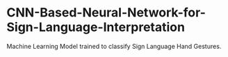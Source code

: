# CNN-Based-Neural-Network-for-Sign-Language-Interpretation
Machine Learning Model trained to classify Sign Language Hand Gestures.
